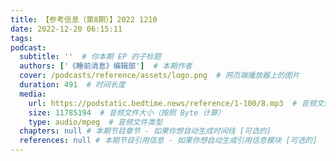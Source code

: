 ```yaml
---
title: 【参考信息（第8期）】2022 1210
date: 2022-12-20 06:15:11
tags:
podcast:
  subtitle: ''  # 你本期 EP 的子标题
  authors: ['《睡前消息》编辑部']  # 本期作者
  cover: /podcasts/reference/assets/logo.png  # 网页端播放器上的图片
  duration: 491  # 时间长度
  media:
    url: https://podstatic.bedtime.news/reference/1-100/8.mp3  # 音频文件
    size: 11785194  # 音频文件大小（按照 Byte 计算）
    type: audio/mpeg  # 音频文件类型
  chapters: null # 本期节目章节 - 如果你想自动生成时间线 [可选的]
  references: null # 本期节目引用信息 - 如果你想自动生成引用信息模块 [可选的]
---
```

